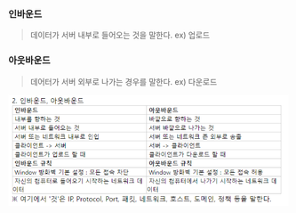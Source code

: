 ### 인바운드
> 데이터가 서버 내부로 들어오는 것을 말한다.
ex) 업로드 

### 아웃바운드
> 데어터가 서버 외부로 나가는 경우를 말한다.
ex) 다운로드

![Alt text](images/image-인,아웃바운드.png)